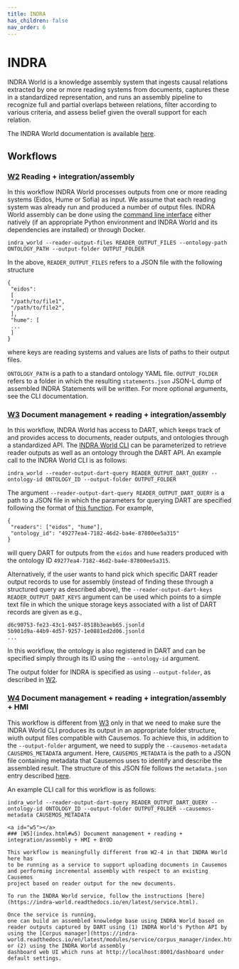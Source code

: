 ```yaml
---
title: INDRA
has_children: false
nav_order: 6
---
```

# INDRA

INDRA World is a knowledge assembly system that ingests causal relations
extracted by one or more reading systems from documents, captures these in
a standardized representation, and runs an assembly pipeline to recognize full
and partial overlaps between relations, filter according to various criteria,
and assess belief given the overall support for each relation.

The INDRA World documentation is available [here](https://indra-world.readthedocs.io/en/latest/).

## Workflows

<a id="w2"></a>
### [W2](index.html#w2) Reading + integration/assembly

In this workflow INDRA World processes outputs from one or more reading systems
(Eidos, Hume or Sofia) as input. We assume that each reading system was
already run and produced a number of output files. INDRA World assembly can be
done using the [command line interface](https://github.com/indralab/indra_world#command-line-interface)
either natively (if an appropriate Python environment and INDRA World and its
dependencies are installed) or through Docker.

```
indra_world --reader-output-files READER_OUTPUT_FILES --ontology-path ONTOLOGY_PATH --output-folder OUTPUT_FOLDER
```

In the above, `READER_OUTPUT_FILES` refers to a JSON file with the following
structure
```
{
 "eidos":
 [
 "/path/to/file1",
 "/path/to/file2",
 ],
 "hume": [
 ...
 ]
}
```
where keys are reading systems and values are lists of paths to their output
files.

`ONTOLOGY_PATH` is a path to a standard ontology YAML file.
`OUTPUT_FOLDER` refers to a folder in which the resulting `statements.json`
JSON-L dump of assembled INDRA Statements will be written. For more optional
arguments, see the CLI documentation.

<a id="w3"></a>
### [W3](index.html#w3) Document management + reading + integration/assembly

In this workflow, INDRA World has access to DART, which keeps track of and provides
access to documents, reader outputs, and ontologies through a standardized
API. The [INDRA World CLI](https://github.com/indralab/indra_world#command-line-interface) can be parameterized to retrieve reader outputs as well as
an ontology through the DART API. An example call to the INDRA World CLI
is as follows:

```
indra_world --reader-output-dart-query READER_OUTPUT_DART_QUERY --ontology-id ONTOLOGY_ID --output-folder OUTPUT_FOLDER
```

The argument `--reader-output-dart-query READER_OUTPUT_DART_QUERY` is
a path to a JSON file in which the parameters for querying DART are
specified following the format of [this function](https://indra-world.readthedocs.io/en/latest/modules/sources/dart.html#indra_world.sources.dart.client.DartClient.get_reader_output_records). For example,

```
{
 "readers": ["eidos", "hume"],
 "ontology_id": "49277ea4-7182-46d2-ba4e-87800ee5a315"
}
```
will query DART for outputs from the `eidos` and `hume` readers produced
with the ontology ID `49277ea4-7182-46d2-ba4e-87800ee5a315`.

Alternatively, if the user wants to hand pick which specific DART reader output
records to use for assembly (instead of finding these through a structured
query as described above), the `--reader-output-dart-keys READER_OUTPUT_DART_KEYS`
argument can be used which points to a simple text file in which the unique storage
keys associated with a list of DART records are given as e.g., 

```
d6c90753-fe23-43c1-9457-8518b3eaeb65.jsonld
5b901d9a-44b9-4d57-9257-1e0881ed2d06.jsonld
...
```

In this workflow, the ontology is also registered in DART and can be specified
simply through its ID using the `--ontology-id` argument.

The output folder for INDRA is specified as using `--output-folder`, as
described in [W2](indra.html#w2).

<a id="w4"></a>
### [W4](index.html#w4) Document management + reading + integration/assembly + HMI

This workflow is different from [W3](indra.html#w3) only in that we need to
make sure the INDRA World CLI produces its output in an appropriate folder structure,
wiuth output files compatible with Causemos. To achieve this, in addition to the 
`--output-folder` argument, we need to supply the `--causemos-metadata CAUSEMOS_METADATA`
argument. Here, `CAUSEMOS_METADATA` is the path to a JSON file containing
metadata that Causemos uses to identify and describe the assembled result.
The structure of this JSON file follows the `metadata.json` entry described
[here](https://indra-world.readthedocs.io/en/latest/service.html#structure-of-each-corpus).

An example CLI call for this workflow is as follows:
```
indra_world --reader-output-dart-query READER_OUTPUT_DART_QUERY --ontology-id ONTOLOGY_ID --output-folder OUTPUT_FOLDER --causemos-metadata CAUSEMOS_METADATA

<a id="w5"></a>
### [W5](index.html#w5) Document management + reading + integration/assembly + HMI + BYOD

This workflow is meaningfully different from W2-4 in that INDRA World here has
to be running as a service to support uploading documents in Causemos
and performing incremental assembly with respect to an existing Causemos
project based on reader output for the new documents.

To run the INDRA World service, follow the instructions [here](https://indra-world.readthedocs.io/en/latest/service.html).

Once the service is running,
one can build an assembled knowledge base using INDRA World based on
reader outputs captured by DART using (1) INDRA World's Python API by
using the [Corpus manager](https://indra-world.readthedocs.io/en/latest/modules/service/corpus_manager/index.html), or (2) using the INDRA World assembly
dashboard web UI which runs at http://localhost:8001/dashboard under
default settings.
